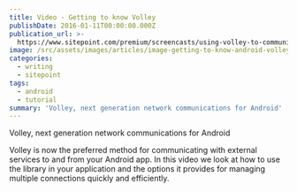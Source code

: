 ```yaml
---
title: Video - Getting to know Volley
publishDate: 2016-01-11T00:00:00.000Z
publication_url: >-
  https://www.sitepoint.com/premium/screencasts/using-volley-to-communicate-with-external-services-from-your-android-app
image: /src/assets/images/articles/image-getting-to-know-android-volley.jpg
categories:
  - writing
  - sitepoint
tags:
  - android
  - tutorial
summary: 'Volley, next generation network communications for Android'
---
```


Volley, next generation network communications for Android

Volley is now the preferred method for communicating with external services to and from your Android app. In this video we look at how to use the library in your application and the options it provides for managing multiple connections quickly and efficiently.
